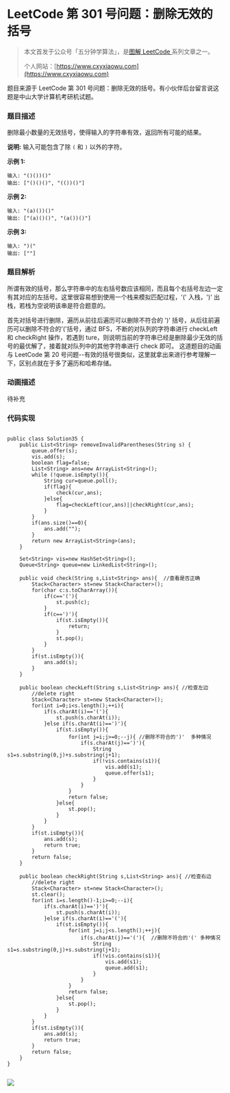 # LeetCode 第 301 号问题：删除无效的括号

> 本文首发于公众号「五分钟学算法」，是[图解 LeetCode ](<https://github.com/MisterBooo/LeetCodeAnimation>)系列文章之一。
>
> 个人网站：[https://www.cxyxiaowu.com](https://www.cxyxiaowu.com)

题目来源于 LeetCode 第 301 号问题：删除无效的括号。有小伙伴后台留言说这题是中山大学计算机考研机试题。

### 题目描述

删除最小数量的无效括号，使得输入的字符串有效，返回所有可能的结果。

**说明:** 输入可能包含了除 `(` 和 `)` 以外的字符。

**示例 1:**

```
输入: "()())()"
输出: ["()()()", "(())()"]
```

**示例 2:**

```
输入: "(a)())()"
输出: ["(a)()()", "(a())()"]
```

**示例 3:**

```
输入: ")("
输出: [""]
```



### 题目解析

所谓有效的括号，那么字符串中的左右括号数应该相同，而且每个右括号左边一定有其对应的左括号。这里很容易想到使用一个栈来模拟匹配过程，'(' 入栈，')' 出栈，若栈为空说明该串是符合题意的。

首先对括号进行删除，遍历从前往后遍历可以删除不符合的 ')' 括号，从后往前遍历可以删除不符合的'('括号，通过 BFS，不断的对队列的字符串进行 checkLeft 和 checkRight 操作，若遇到 ture，则说明当前的字符串已经是删除最少无效的括号的最优解了，接着就对队列中的其他字符串进行 check 即可。
这道题目的动画与 LeetCode 第 20 号问题--有效的括号很类似，这里就拿出来进行参考理解一下，区别点就在于多了遍历和哈希存储。

### 动画描述

待补充

### 代码实现

```

public class Solution35 {
    public List<String> removeInvalidParentheses(String s) {
        queue.offer(s);
        vis.add(s);
        boolean flag=false;
        List<String> ans=new ArrayList<String>();
        while (!queue.isEmpty()){
            String cur=queue.poll();
            if(flag){
                check(cur,ans);
            }else{
                flag=checkLeft(cur,ans)||checkRight(cur,ans);
            }
        }
        if(ans.size()==0){
            ans.add("");
        }
        return new ArrayList<String>(ans);
    }

    Set<String> vis=new HashSet<String>();
    Queue<String> queue=new LinkedList<String>();

    public void check(String s,List<String> ans){  //查看是否正确
        Stack<Character> st=new Stack<Character>();
        for(char c:s.toCharArray()){
            if(c=='('){
                st.push(c);
            }
            if(c==')'){
                if(st.isEmpty()){
                    return;
                }
                st.pop();
            }
        }
        if(st.isEmpty()){
            ans.add(s);
        }
    }

    public boolean checkLeft(String s,List<String> ans){ //检查左边
        //delete right
        Stack<Character> st=new Stack<Character>();
        for(int i=0;i<s.length();++i){
            if(s.charAt(i)=='('){
                st.push(s.charAt(i));
            }else if(s.charAt(i)==')'){
                if(st.isEmpty()){
                    for(int j=i;j>=0;--j){ //删除不符合的')'  多种情况
                        if(s.charAt(j)==')'){
                            String s1=s.substring(0,j)+s.substring(j+1);
                            if(!vis.contains(s1)){
                                vis.add(s1);
                                queue.offer(s1);
                            }
                        }
                    }
                    return false;
                }else{
                    st.pop();
                }
            }
        }
        if(st.isEmpty()){
            ans.add(s);
            return true;
        }
        return false;
    }

    public boolean checkRight(String s,List<String> ans){ //检查右边
        //delete right
        Stack<Character> st=new Stack<Character>();
        st.clear();
        for(int i=s.length()-1;i>=0;--i){
            if(s.charAt(i)==')'){
                st.push(s.charAt(i));
            }else if(s.charAt(i)=='('){
                if(st.isEmpty()){
                    for(int j=i;j<s.length();++j){
                        if(s.charAt(j)=='('){  //删除不符合的'(' 多种情况
                            String s1=s.substring(0,j)+s.substring(j+1);
                            if(!vis.contains(s1)){
                                vis.add(s1);
                                queue.add(s1);
                            }
                        }
                    }
                    return false;
                }else{
                    st.pop();
                }
            }
        }
        if(st.isEmpty()){
            ans.add(s);
            return true;
        }
        return false;
    }
}


```





![](https://blog-1257126549.cos.ap-guangzhou.myqcloud.com/blog/syhz6.png)